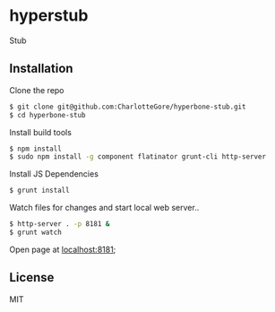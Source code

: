 
# hyperstub

  Stub

## Installation

Clone the repo
```sh
$ git clone git@github.com:CharlotteGore/hyperbone-stub.git
$ cd hyperbone-stub
```

Install build tools
```sh 
$ npm install
$ sudo npm install -g component flatinator grunt-cli http-server
```

Install JS Dependencies
```sh
$ grunt install
```

Watch files for changes and start local web server..
```sh
$ http-server . -p 8181 &
$ grunt watch
```

Open page at [localhost:8181](http://localhost:8181);


## License

  MIT
